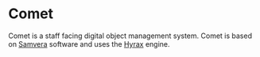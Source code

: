 # Comet

Comet is a staff facing digital object management system. Comet is based on
[Samvera][samvera] software and uses the [Hyrax][hyrax] engine.

[hyrax]: https://hyrax.samvera.org/
[samvera]: https://samvera.org/
